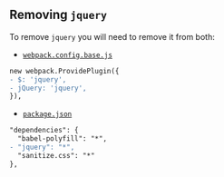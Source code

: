 ## Removing `jquery`

To remove `jquery` you will need to remove it from both:

- [`webpack.config.base.js`](../../internals/webpack/webpack.config.base.js)

```diff
new webpack.ProvidePlugin({
- $: 'jquery',
- jQuery: 'jquery',
}),
```

- [`package.json`](../../package.json)

```diff
"dependencies": {
  "babel-polyfill": "*",
- "jquery": "*",
  "sanitize.css": "*"
},
```
